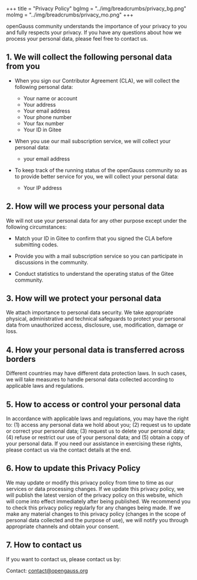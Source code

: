 +++
title = "Privacy Policy"
bgImg = "../img/breadcrumbs/privacy_bg.png"
moImg = "../img/breadcrumbs/privacy_mo.png"
+++

openGauss community understands the importance of your privacy to you and fully respects your privacy. If you have any questions about how we process your personal data, please feel free to contact us.

## 1. We will collect the following personal data from you

* When you sign our Contributor Agreement (CLA), we will collect the following personal data:
   + Your name or account
   + Your address
   + Your email address
   + Your phone number
   + Your fax number
   + Your ID in Gitee

* When you use our mail subscription service, we will collect your personal data:
   + your email address


* To keep track of the running status of the openGauss community so as to provide better service for you, we will collect your personal data:
   + Your IP address

## 2. How will we process your personal data

We will not use your personal data for any other purpose except under the following circumstances:

*  Match your ID in Gitee to confirm that you signed the CLA before submitting codes.

*  Provide you with a mail subscription service so you can participate in discussions in the community.

*  Conduct statistics to understand the operating status of the Gitee community.

## 3. How will we protect your personal data

We attach importance to personal data security. We take appropriate physical, administrative and technical safeguards to protect your personal data from unauthorized access, disclosure, use, modification, damage or loss.

## 4. How your personal data is transferred across borders

Different countries may have different data protection laws. In such cases, we will take measures to handle personal data collected according to applicable laws and regulations.

## 5. How to access or control your personal data

In accordance with applicable laws and regulations, you may have the right to: (1) access any personal data we hold about you; (2) request us to update or correct your personal data; (3) request us to delete your personal data; (4) refuse or restrict our use of your personal data; and (5) obtain a copy of your personal data. If you need our assistance in exercising these rights, please contact us via the contact details at the end.

## 6. How to update this Privacy Policy

We may update or modify this privacy policy from time to time as our services or data processing changes. If we update this privacy policy, we will publish the latest version of the privacy policy on this website, which will come into effect immediately after being published. We recommend you to check this privacy policy regularly for any changes being made. If we make any material changes to this privacy policy (changes in the scope of personal data collected and the purpose of use), we will notify you through appropriate channels and obtain your consent.

## 7. How to contact us

If you want to contact us, please contact us by:

Contact: [contact@opengauss.org](mailto:contact@opengauss.org)
